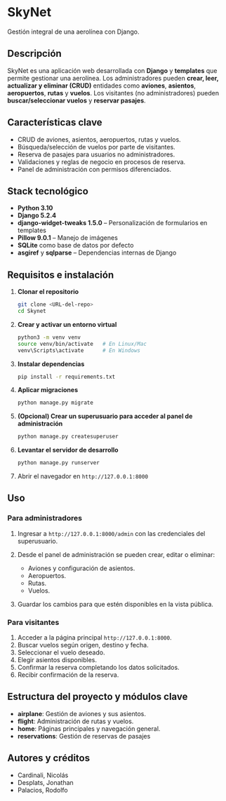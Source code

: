 # SkyNet

Gestión integral de una aerolínea con Django.

## Descripción

SkyNet es una aplicación web desarrollada con **Django** y **templates** que permite gestionar una aerolínea. Los administradores pueden **crear, leer, actualizar y eliminar (CRUD)** entidades como **aviones**, **asientos**, **aeropuertos**, **rutas** y **vuelos**. Los visitantes (no administradores) pueden **buscar/seleccionar vuelos** y **reservar pasajes**.

## Características clave

* CRUD de aviones, asientos, aeropuertos, rutas y vuelos.
* Búsqueda/selección de vuelos por parte de visitantes.
* Reserva de pasajes para usuarios no administradores.
* Validaciones y reglas de negocio en procesos de reserva.
* Panel de administración con permisos diferenciados.

## Stack tecnológico

* **Python 3.10**
* **Django 5.2.4**
* **django-widget-tweaks 1.5.0** – Personalización de formularios en templates
* **Pillow 9.0.1** – Manejo de imágenes
* **SQLite** como base de datos por defecto
* **asgiref** y **sqlparse** – Dependencias internas de Django

## Requisitos e instalación

1. **Clonar el repositorio**

   ```bash
   git clone <URL-del-repo>
   cd Skynet
   ```
2. **Crear y activar un entorno virtual**

   ```bash
   python3 -m venv venv
   source venv/bin/activate   # En Linux/Mac
   venv\Scripts\activate      # En Windows
   ```
3. **Instalar dependencias**

   ```bash
   pip install -r requirements.txt
   ```
4. **Aplicar migraciones**

   ```bash
   python manage.py migrate
   ```
5. **(Opcional) Crear un superusuario para acceder al panel de administración**

   ```bash
   python manage.py createsuperuser
   ```
6. **Levantar el servidor de desarrollo**

   ```bash
   python manage.py runserver
   ```
7. Abrir el navegador en `http://127.0.0.1:8000`

## Uso

### Para administradores

1. Ingresar a `http://127.0.0.1:8000/admin` con las credenciales del superusuario.
2. Desde el panel de administración se pueden crear, editar o eliminar:

   * Aviones y configuración de asientos.
   * Aeropuertos.
   * Rutas.
   * Vuelos.
3. Guardar los cambios para que estén disponibles en la vista pública.

### Para visitantes

1. Acceder a la página principal `http://127.0.0.1:8000`.
2. Buscar vuelos según origen, destino y fecha.
3. Seleccionar el vuelo deseado.
4. Elegir asientos disponibles.
5. Confirmar la reserva completando los datos solicitados.
6. Recibir confirmación de la reserva.

## Estructura del proyecto y módulos clave

* **airplane**: Gestión de aviones y sus asientos.
* **flight**: Administración de rutas y vuelos.
* **home**: Páginas principales y navegación general.
* **reservations**: Gestión de reservas de pasajes

## Autores y créditos

* Cardinali, Nicolás
* Desplats, Jonathan
* Palacios, Rodolfo
